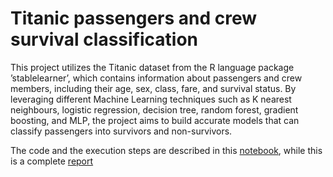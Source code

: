 # Titanic passengers and crew survival classification

This project utilizes the Titanic dataset from the R
language package ’stablelearner’, which contains information
about passengers and crew members, including their age, sex,
class, fare, and survival status. By leveraging different Machine
Learning techniques such as K nearest neighbours, logistic
regression, decision tree, random forest, gradient boosting,
and MLP, the project aims to build accurate models that can
classify passengers into survivors and non-survivors.

The code and the execution steps are described in this [notebook](visualization_titanic.ipynb), while this is a complete [report](report.pdf) 
